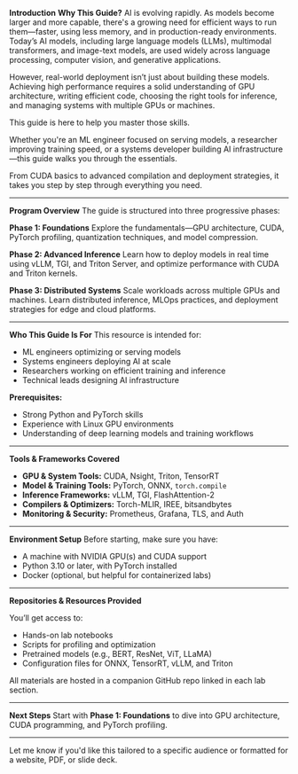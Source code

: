 **Introduction**
**Why This Guide?**
AI is evolving rapidly. As models become larger and more capable, there's a growing need for efficient ways to run them—faster, using less memory, and in production-ready environments. Today’s AI models, including large language models (LLMs), multimodal transformers, and image-text models, are used widely across language processing, computer vision, and generative applications.

However, real-world deployment isn’t just about building these models. Achieving high performance requires a solid understanding of GPU architecture, writing efficient code, choosing the right tools for inference, and managing systems with multiple GPUs or machines.

This guide is here to help you master those skills.

Whether you're an ML engineer focused on serving models, a researcher improving training speed, or a systems developer building AI infrastructure—this guide walks you through the essentials.

From CUDA basics to advanced compilation and deployment strategies, it takes you step by step through everything you need.

---

**Program Overview**
The guide is structured into three progressive phases:

**Phase 1: Foundations**
Explore the fundamentals—GPU architecture, CUDA, PyTorch profiling, quantization techniques, and model compression.

**Phase 2: Advanced Inference**
Learn how to deploy models in real time using vLLM, TGI, and Triton Server, and optimize performance with CUDA and Triton kernels.

**Phase 3: Distributed Systems**
Scale workloads across multiple GPUs and machines. Learn distributed inference, MLOps practices, and deployment strategies for edge and cloud platforms.

---

**Who This Guide Is For**
This resource is intended for:

* ML engineers optimizing or serving models
* Systems engineers deploying AI at scale
* Researchers working on efficient training and inference
* Technical leads designing AI infrastructure

**Prerequisites:**

* Strong Python and PyTorch skills
* Experience with Linux GPU environments
* Understanding of deep learning models and training workflows

---

**Tools & Frameworks Covered**

* **GPU & System Tools:** CUDA, Nsight, Triton, TensorRT
* **Model & Training Tools:** PyTorch, ONNX, `torch.compile`
* **Inference Frameworks:** vLLM, TGI, FlashAttention-2
* **Compilers & Optimizers:** Torch-MLIR, IREE, bitsandbytes
* **Monitoring & Security:** Prometheus, Grafana, TLS, and Auth

---

**Environment Setup**
Before starting, make sure you have:

* A machine with NVIDIA GPU(s) and CUDA support
* Python 3.10 or later, with PyTorch installed
* Docker (optional, but helpful for containerized labs)

---

**Repositories & Resources Provided**

You’ll get access to:

* Hands-on lab notebooks
* Scripts for profiling and optimization
* Pretrained models (e.g., BERT, ResNet, ViT, LLaMA)
* Configuration files for ONNX, TensorRT, vLLM, and Triton

All materials are hosted in a companion GitHub repo linked in each lab section.

---

**Next Steps**
Start with **Phase 1: Foundations** to dive into GPU architecture, CUDA programming, and PyTorch profiling.

---

Let me know if you'd like this tailored to a specific audience or formatted for a website, PDF, or slide deck.
